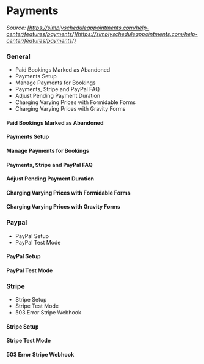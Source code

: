 # Payments


*Source: [https://simplyscheduleappointments.com/help-center/features/payments/](https://simplyscheduleappointments.com/help-center/features/payments/)*

### General

- Paid Bookings Marked as Abandoned
- Payments Setup
- Manage Payments for Bookings
- Payments, Stripe and PayPal FAQ
- Adjust Pending Payment Duration
- Charging Varying Prices with Formidable Forms
- Charging Varying Prices with Gravity Forms

#### Paid Bookings Marked as Abandoned

#### Payments Setup

#### Manage Payments for Bookings

#### Payments, Stripe and PayPal FAQ

#### Adjust Pending Payment Duration

#### Charging Varying Prices with Formidable Forms

#### Charging Varying Prices with Gravity Forms

### Paypal

- PayPal Setup
- PayPal Test Mode

#### PayPal Setup

#### PayPal Test Mode

### Stripe

- Stripe Setup
- Stripe Test Mode
- 503 Error Stripe Webhook

#### Stripe Setup

#### Stripe Test Mode

#### 503 Error Stripe Webhook
